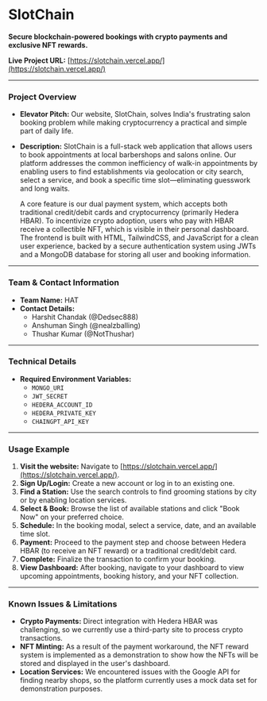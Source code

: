 # SlotChain

**Secure blockchain-powered bookings with crypto payments and exclusive NFT rewards.**

**Live Project URL:** [https://slotchain.vercel.app/](https://slotchain.vercel.app/)

---

### **Project Overview**

* **Elevator Pitch:** Our website, SlotChain, solves India's frustrating salon booking problem while making cryptocurrency a practical and simple part of daily life.

* **Description:**
    SlotChain is a full-stack web application that allows users to book appointments at local barbershops and salons online. Our platform addresses the common inefficiency of walk-in appointments by enabling users to find establishments via geolocation or city search, select a service, and book a specific time slot—eliminating guesswork and long waits.

    A core feature is our dual payment system, which accepts both traditional credit/debit cards and cryptocurrency (primarily Hedera HBAR). To incentivize crypto adoption, users who pay with HBAR receive a collectible NFT, which is visible in their personal dashboard. The frontend is built with HTML, TailwindCSS, and JavaScript for a clean user experience, backed by a secure authentication system using JWTs and a MongoDB database for storing all user and booking information.

---

### **Team & Contact Information**

* **Team Name:** HAT
* **Contact Details:**
    * Harshit Chandak (@Dedsec888)
    * Anshuman Singh (@nealzballing)
    * Thushar Kumar (@NotThushar)

---

### **Technical Details**

* **Required Environment Variables:**
    * `MONGO_URI`
    * `JWT_SECRET`
    * `HEDERA_ACCOUNT_ID`
    * `HEDERA_PRIVATE_KEY`
    * `CHAINGPT_API_KEY`

---

### **Usage Example**

1.  **Visit the website:** Navigate to [https://slotchain.vercel.app/](https://slotchain.vercel.app/).
2.  **Sign Up/Login:** Create a new account or log in to an existing one.
3.  **Find a Station:** Use the search controls to find grooming stations by city or by enabling location services.
4.  **Select & Book:** Browse the list of available stations and click "Book Now" on your preferred choice.
5.  **Schedule:** In the booking modal, select a service, date, and an available time slot.
6.  **Payment:** Proceed to the payment step and choose between Hedera HBAR (to receive an NFT reward) or a traditional credit/debit card.
7.  **Complete:** Finalize the transaction to confirm your booking.
8.  **View Dashboard:** After booking, navigate to your dashboard to view upcoming appointments, booking history, and your NFT collection.

---

### **Known Issues & Limitations**

* **Crypto Payments:** Direct integration with Hedera HBAR was challenging, so we currently use a third-party site to process crypto transactions.
* **NFT Minting:** As a result of the payment workaround, the NFT reward system is implemented as a demonstration to show how the NFTs will be stored and displayed in the user's dashboard.
* **Location Services:** We encountered issues with the Google API for finding nearby shops, so the platform currently uses a mock data set for demonstration purposes.
